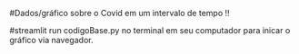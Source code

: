 #Dados/gráfico sobre o Covid em um intervalo de tempo !!

#streamlit run codigoBase.py no terminal em seu computador para inicar o gráfico via navegador.
